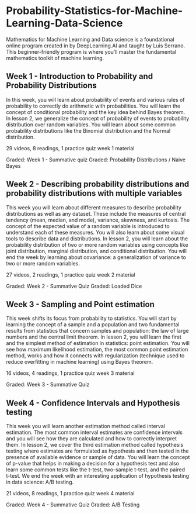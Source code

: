 # Probability-Statistics-for-Machine-Learning-Data-Science
Mathematics for Machine Learning and Data science is a foundational online program created in by DeepLearning.AI and taught by Luis Serrano. This beginner-friendly program is where you’ll master the fundamental mathematics toolkit of machine learning.

## Week 1 - Introduction to Probability and Probability Distributions
In this week, you will learn about probability of events and various rules of probability to correctly do arithmetic with probabilities. You will learn the concept of conditional probability and the key idea behind Bayes theorem. In lesson 2, we generalize the concept of probability of events to probability distribution over random variables. You will learn about some common probability distributions like the Binomial distribution and the Normal distribution.

29 videos, 8 readings, 1 practice quiz
week 1 material

Graded: Week 1 - Summative quiz
Graded: Probability Distributions / Naive Bayes

## Week 2 - Describing probability distributions and probability distributions with multiple variables
This week you will learn about different measures to describe probability distributions as well as any dataset. These include the measures of central tendency (mean, median, and mode), variance, skewness, and kurtosis. The concept of the expected value of a random variable is introduced to understand each of these measures. You will also learn about some visual tools to describe data and distributions. In lesson 2, you will learn about the probability distribution of two or more random variables using concepts like joint distribution, marginal distribution, and conditional distribution. You will end the week by learning about covariance: a generalization of variance to two or more random variables.

27 videos, 2 readings, 1 practice quiz
week 2 material

Graded: Week 2 - Summative Quiz
Graded: Loaded Dice

## Week 3 - Sampling and Point estimation
This week shifts its focus from probability to statistics. You will start by learning the concept of a sample and a population and two fundamental results from statistics that concern samples and population: the law of large numbers and the central limit theorem. In lesson 2, you will learn the first and the simplest method of estimation in statistics: point estimation. You will see how maximum likelihood estimation, the most common point estimation method, works and how it connects with regularization (technique used to reduce overfitting in machine learning) using Bayes theorem.

16 videos, 4 readings, 1 practice quiz
week 3 material

Graded: Week 3 - Summative Quiz

## Week 4 - Confidence Intervals and Hypothesis testing
This week you will learn another estimation method called interval estimation. The most common interval estimates are confidence intervals and you will see how they are calculated and how to correctly interpret them. In lesson 2, we cover the third estimation method called hypothesis testing where estimates are formulated as hypothesis and then tested in the presence of available evidence or sample of data. You will learn the concept of p-value that helps in making a decision for a hypothesis test and also learn some common tests like the t-test, two-sample t-test, and the paired t-test. We end the week with an interesting application of hypothesis testing in data science: A/B testing.

21 videos, 8 readings, 1 practice quiz
week 4 material

Graded: Week 4 - Summative Quiz
Graded: A/B Testing

